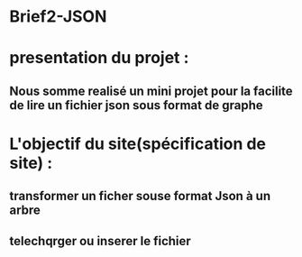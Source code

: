 # Brief2-JSON

# presentation du projet :
## Nous somme realisé un mini projet pour la facilite de lire un fichier json sous format de graphe

# L'objectif du site(spécification de site) :
## transformer un ficher souse format Json à un arbre 
## telechqrger ou inserer le fichier 

